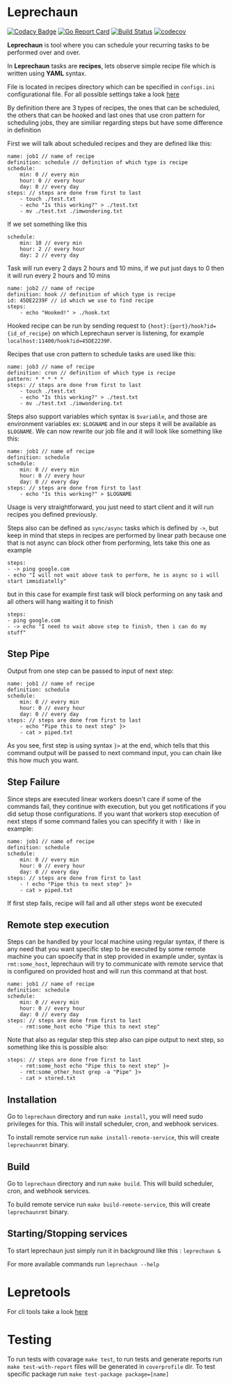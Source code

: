 # Leprechaun

[![Codacy Badge](https://app.codacy.com/project/badge/Grade/b5252a28362743fa8bd94f56e5637c1c)](https://www.codacy.com/gh/kilgaloon/leprechaun/dashboard?utm_source=github.com&amp;utm_medium=referral&amp;utm_content=kilgaloon/leprechaun&amp;utm_campaign=Badge_Grade)
[![Go Report Card](https://goreportcard.com/badge/github.com/Kilgaloon/Leprechaun)](https://goreportcard.com/report/github.com/Kilgaloon/Leprechaun) [![Build Status](https://travis-ci.com/kilgaloon/leprechaun.svg?branch=master)](https://travis-ci.com/kilgaloon/leprechaun) [![codecov](https://codecov.io/gh/Kilgaloon/Leprechaun/branch/master/graph/badge.svg)](https://codecov.io/gh/Kilgaloon/Leprechaun)

**Leprechaun** is tool where you can schedule your recurring tasks to be performed over and over.

In **Leprechaun** tasks are **recipes**, lets observe simple recipe file which is written using **YAML** syntax.
  
File is located in recipes directory which can be specified in `configs.ini` configurational file. For all possible settings take a look [here](https://github.com/Kilgaloon/Leprechaun/blob/master/dist/configs/config.ini)

By definition there are 3 types of recipes, the ones that can be scheduled, the others that can be hooked and last ones that use cron pattern for scheduling jobs, they are similiar regarding steps but have some difference in definition

First we will talk about scheduled recipes and they are defined like this:

	name: job1 // name of recipe
	definition: schedule // definition of which type is recipe
	schedule:
		min: 0 // every min
		hour: 0 // every hour
		day: 0 // every day
	steps: // steps are done from first to last
		- touch ./test.txt
		- echo "Is this working?" > ./test.txt
		- mv ./test.txt ./imwondering.txt

If we set something like this

	schedule:
		min: 10 // every min
		hour: 2 // every hour
		day: 2 // every day

Task will run every 2 days 2 hours and 10 mins, if we put just days to 0 then it will run every 2 hours and 10 mins

	name: job2 // name of recipe
	definition: hook // definition of which type is recipe
	id: 45DE2239F // id which we use to find recipe
	steps:
		- echo "Hooked!" > ./hook.txt

Hooked recipe can be run by sending request to `{host}:{port}/hook?id={id_of_recipe}` on which Leprechaun server is listening, for example `localhost:11400/hook?id=45DE2239F`.

Recipes that use cron pattern to schedule tasks are used like this:

	name: job3 // name of recipe
	definition: cron // definition of which type is recipe
	pattern: * * * * *
	steps: // steps are done from first to last
		- touch ./test.txt
		- echo "Is this working?" > ./test.txt
		- mv ./test.txt ./imwondering.txt

Steps also support variables which syntax is `$variable`, and those are environment variables ex: `$LOGNAME` and in our steps it will be available as `$LOGNAME`. We can now rewrite our job file and it will look like something like this:

	name: job1 // name of recipe
	definition: schedule
	schedule:
		min: 0 // every min
		hour: 0 // every hour
		day: 0 // every day
	steps: // steps are done from first to last
		- echo "Is this working?" > $LOGNAME

Usage is very straightforward, you just need to start client and it will run recipes you defined previously.

Steps also can be defined as `sync/async` tasks which is defined by `->`, but keep in mind that steps in recipes are performed by linear path because one that is not async can block other from performing, lets take this one as example

	steps:
	- -> ping google.com
	- echo "I will not wait above task to perform, he is async so i will start immidiatelly"

but in this case for example first task will block performing on any task and all others will hang waiting it to finish
  
	steps:
	- ping google.com
	- -> echo "I need to wait above step to finish, then i can do my stuff"

## Step Pipe

Output from one step can be passed to input of next step:

	name: job1 // name of recipe
	definition: schedule
	schedule:
		min: 0 // every min
		hour: 0 // every hour
		day: 0 // every day
	steps: // steps are done from first to last
		- echo "Pipe this to next step" }>
		- cat > piped.txt

As you see, first step is using syntax `}>` at the end, which tells that this command output will be passed to next command input, you can chain like this how much you want.

## Step Failure

Since steps are executed linear workers doesn't care if some of the commands fail, they continue with execution, but you get notifications if you did setup those configurations. If you want that workers stop execution of next steps if some command failes you can specifify it with `!` like in example:

	name: job1 // name of recipe
	definition: schedule
	schedule:
		min: 0 // every min
		hour: 0 // every hour
		day: 0 // every day
	steps: // steps are done from first to last
		- ! echo "Pipe this to next step" }>
		- cat > piped.txt
		
If first step fails, recipe will fail and all other steps wont be executed

## Remote step execution

Steps can be handled by your local machine using regular syntax, if there is any need that you want specific step to be
executed by some remote machine you can spoecify that in step provided in example under, syntax is `rmt:some_host`, leprechaun will try to communicate with remote service that is configured on provided host and will run this command at that host.

	name: job1 // name of recipe
	definition: schedule
	schedule:
		min: 0 // every min
		hour: 0 // every hour
		day: 0 // every day
	steps: // steps are done from first to last
		- rmt:some_host echo "Pipe this to next step"

 Note that also as regular step this step also can pipe output to next step, so something like this is possible also:

	steps: // steps are done from first to last
		- rmt:some_host echo "Pipe this to next step" }>
		- rmt:some_other_host grep -a "Pipe" }>
		- cat > stored.txt

## Installation

Go to `leprechaun` directory and run `make install`, you will need sudo privileges for this. This will install scheduler, cron, and webhook services.

To install remote service run `make install-remote-service`, this will create `leprechaunrmt` binary.

## Build

Go to `leprechaun` directory and run `make build`. This will build scheduler, cron, and webhook services.

To build remote service run `make build-remote-service`, this will create `leprechaunrmt` binary.


## Starting/Stopping services

To start leprechaun just simply run it in background like this : `leprechaun &`

For more available commands run `leprechaun --help`

# Lepretools

For cli tools take a look [here](https://github.com/Kilgaloon/Leprechaun/blob/master/cmd/lepretools/README.md)

# Testing

To run tests with covarage `make test`, to run tests and generate reports run `make test-with-report` files will be generated in `coverprofile` dir. To test specific package run `make test-package package=[name]`
